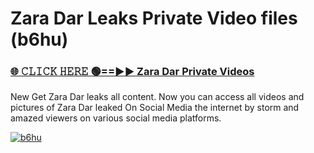 # Zara Dar Leaks Private Video files (b6hu)

<h3><a href="https://mediafirerr.pages.dev?q=Zara+Dar&ref=R42" rel="nofollow">🌐 𝙲𝙻𝙸𝙲𝙺 𝙷𝙴𝚁𝙴 🟢==►► Zara Dar Private Videos</a></h3>

New Get Zara Dar leaks all content. Now you can access all videos and pictures of Zara Dar leaked On Social Media the internet by storm and amazed viewers on various social media platforms.

[![b6hu](https://github.com/user-attachments/assets/26341bd8-4b91-4a20-822e-3fd5d525dd40)](https://mediafirerr.pages.dev?q=Zara+Dar&ref=R42)

